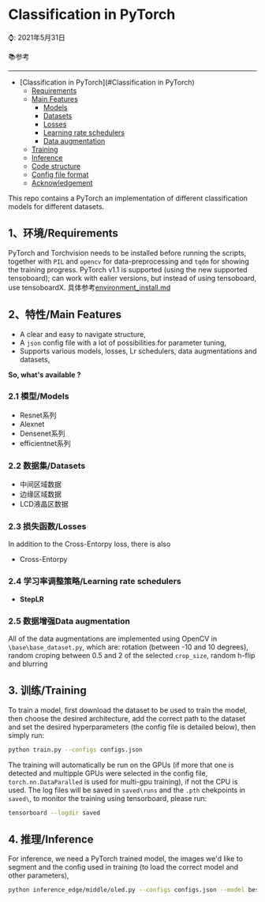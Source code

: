# Classification in PyTorch
⌚️: 2021年5月31日

📚参考

---
<!-- TOC -->
- [Classification in PyTorch](#Classification in PyTorch)
  - [Requirements](#requirements)
  - [Main Features](#main-features)
    - [Models](#models)
    - [Datasets](#datasets)
    - [Losses](#losses)
    - [Learning rate schedulers](#learning-rate-schedulers)
    - [Data augmentation](#data-augmentation)
  - [Training](#training)
  - [Inference](#inference)
  - [Code structure](#code-structure)
  - [Config file format](#config-file-format)
  - [Acknowledgement](#acknowledgement)

<!-- /TOC -->

This repo contains a PyTorch an implementation of different classification models for different datasets.

## 1、环境/Requirements
PyTorch and Torchvision needs to be installed before running the scripts, together with `PIL` and `opencv` for data-preprocessing and `tqdm` for showing the training progress. PyTorch v1.1 is supported (using the new supported tensoboard); can work with ealier versions, but instead of using tensoboard, use tensoboardX.
具体参考[environment_install.md](environment_install.md)

## 2、特性/Main Features

- A clear and easy to navigate structure,
- A `json` config file with a lot of possibilities for parameter tuning,
- Supports various models, losses, Lr schedulers, data augmentations and datasets,

**So, what's available ?**

### 2.1 模型/Models 
- Resnet系列
- Alexnet
- Densenet系列
- efficientnet系列

### 2.2 数据集/Datasets

- 中间区域数据
- 边缘区域数据
- LCD液晶区数据

### 2.3 损失函数/Losses
In addition to the Cross-Entorpy loss, there is also
- Cross-Entorpy

### 2.4 学习率调整策略/Learning rate schedulers
- **StepLR**

### 2.5 数据增强Data augmentation
All of the data augmentations are implemented using OpenCV in `\base\base_dataset.py`, which are: rotation (between -10 and 10 degrees), random croping between 0.5 and 2 of the selected `crop_size`, random h-flip and blurring

## 3. 训练/Training
To train a model, first download the dataset to be used to train the model, then choose the desired architecture, add the correct path to the dataset and set the desired hyperparameters (the config file is detailed below), then simply run:

```bash
python train.py --configs configs.json
```

The training will automatically be run on the GPUs (if more that one is detected and  multipple GPUs were selected in the config file, `torch.nn.DataParalled` is used for multi-gpu training), if not the CPU is used. The log files will be saved in `saved\runs` and the `.pth` chekpoints in `saved\`, to monitor the training using tensorboard, please run:

```bash
tensorboard --logdir saved
```


## 4. 推理/Inference

For inference, we need a PyTorch trained model, the images we'd like to segment and the config used in training (to load the correct model and other parameters), 

```bash
python inference_edge/middle/oled.py --configs configs.json --model best_model.pth --images images_folder
```